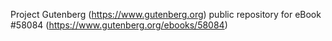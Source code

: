 Project Gutenberg (https://www.gutenberg.org) public repository for
eBook #58084 (https://www.gutenberg.org/ebooks/58084)
